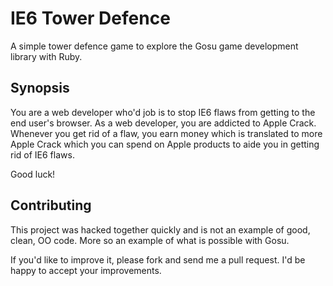 IE6 Tower Defence
=================

A simple tower defence game to explore the Gosu game development library with Ruby.

Synopsis
--------

You are a web developer who'd job is to stop IE6 flaws from getting to the end user's browser.
As a web developer, you are addicted to Apple Crack. Whenever you get rid of a flaw, you earn money
which is translated to more Apple Crack which you can spend on Apple products to aide you in getting
rid of IE6 flaws.

Good luck!

Contributing
------------

This project was hacked together quickly and is not an example of good, clean, OO code. More so an
example of what is possible with Gosu.

If you'd like to improve it, please fork and send me a pull request. I'd be happy to accept your
improvements.